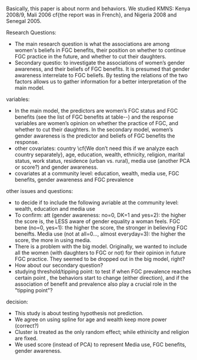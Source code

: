
Basically, this paper is about norm and behaviors.
We studied KMNS: Kenya 2008/9, Mali 2006 cf{the report was in French}, and Nigeria 2008 and Senegal 2005.

Research Questions:

+ The main research question is what the associations are among women's beliefs in FGC benefits, their position on whether to continue FGC practice in the future, and whether to cut their daughters.
+ Secondary questio:  to investigate the associations of women’s gender awareness, and their beliefs of FGC benefits.  It is presumed that gender awareness interrelate to FGC beliefs.  By testing the relations of the two factors allows us to gather information for a better interpretation of the main model.

variables:
+ In the main model, the predictors are women’s FGC status and FGC benefits  (see the list of FGC benefits at table--) and the response variables are women’s opinion on whether the practice of FGC, and whether to cut their daughters.  In the secondary model, women’s gender awareness is the predictor and beliefs of FGC benefits the response.
+ other covariates:  country \cf{We don’t need this if we analyze each country separately}, age, education, wealth, ethnicity, religion, marital status, work status, residence (urban vs. rural), media use (another PCA or score?) and gender awareness.
+ covariates at a community level:  education, wealth, media use, FGC benefits, gender awareness and FGC prevalence

other issues and questions:
+ to decide if to include the following avriable at the community level:  wealth, education and media use
+ To confirm:  att (gender awareness: no=0, DK=1 and yes=2):  the higher the score is, the LESS aware of gender equality a woman feels.  FGC bene (no=0, yes=1):  the higher the score, the stronger in believing FGC beneifts.  Media use (not at all=0..., almost everyday=3):  the higher the score, the more in using media.
+ There is a problem with the big model.  Originally, we wanted to include all the women (with daughters to FGC or not) for their opinion in future FGC practice.  They seemed to be dropped out in the big model, right?
+ How about our secondary question?
+ studying threshold/tipping point: to test if when FGC prevalence reaches certain point , the behaviors start to change (either direction), and if the association of benefit and prevalence also play a crucial role in the "tipping point"?


decision:
+ This study is about testing hypothesis not prediction.
+ We agree on using spline for age and wealth keep more power (correct?)
+ Cluster is treated as the only random effect; while ethinicity and religion are fixed.
+ We used score (instead of PCA) to represent Media use, FGC benefits, gender awareness.




